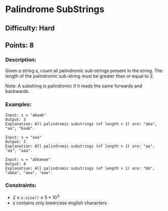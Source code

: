 # Palindrome SubStrings
## Difficulty: Hard
## Points: 8
### Description:
Given a string s, count all palindromic sub-strings present in the string. The length of the palindromic sub-string must be greater than or equal to 2.

Note: A substring is palindromic if it reads the same forwards and backwards.

### Examples:
```
Input: s = "abaab"
Output: 3
Explanation: All palindromic substrings (of length > 1) are: "aba", "aa", "baab".
```
```
Input: s = "aaa"
Output: 3
Explanation: All palindromic substrings (of length > 1) are: "aa", "aa", "aaa".
```
```
Input: s = "abbaeae"
Output: 4
Explanation: All palindromic substrings (of length > 1) are: "bb", "abba", "aea", "eae".
```

### Constraints:
- 2 ≤ `s.size()` ≤ 5 * 10<sup>3</sup>
- s contains only lowercase english characters